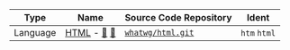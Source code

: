

[site]: https://html.spec.whatwg.org/multipage
[docs]: https://html.spec.whatwg.org
[docs-dev]: https://html.spec.whatwg.org/dev
[repo]: https://github.com/whatwg/html.git


| Type | Name | Source Code Repository | Ident |
| ---- | ---- | ---------------------- | ----- |
| Language | [HTML][site] - [📜][docs] [📜][docs-dev] | [`whatwg/html.git`][repo] | `htm` `html` |



